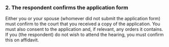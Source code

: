 ###  2\. The respondent confirms the application form

Either you or your spouse (whomever did not submit the application form) must
confirm to the court that you received a copy of the application. You must
also consent to the application and, if relevant, any orders it contains. If
you (the respondent) do not wish to attend the hearing, you must confirm this
on affidavit.
